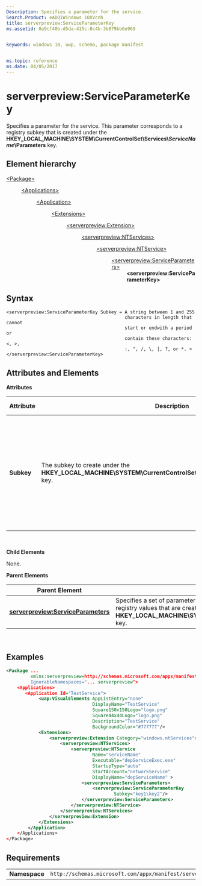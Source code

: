 ```yaml
---
Description: Specifies a parameter for the service. 
Search.Product: eADQiWindows 10XVcnh
title: serverpreview:ServiceParameterKey
ms.assetid: 0a9cf40b-d5da-415c-8c4b-3b879bb6e969


keywords: windows 10, uwp, schema, package manifest


ms.topic: reference
ms.date: 04/05/2017
---
```


# serverpreview:ServiceParameterKey


Specifies a parameter for the service. This parameter corresponds to a registry subkey that is created under the **HKEY\_LOCAL\_MACHINE\\SYSTEM\\CurrentControlSet\\Services\\*ServiceName*\\Parameters** key.

## Element hierarchy

<dl>
<dt><a href="element-package.md">&lt;Package&gt;</a></dt>
<dd>
<dl>
<dt><a href="element-applications.md">&lt;Applications&gt;</a></dt>
<dd>
<dl>
<dt><a href="element-application.md">&lt;Application&gt;</a></dt>
<dd>
<dl>
<dt><a href="element-1-extensions.md">&lt;Extensions&gt;</a></dt>
<dd>
<dl>
<dt><a href="element-serverpreview-extension-manual.md">&lt;serverpreview:Extension&gt;</a></dt>
<dd>
<dl>
<dt><a href="element-serverpreview-ntservices-manual.md">&lt;serverpreview:NTServices&gt;</a></dt>
<dd>
<dl>
<dt><a href="element-serverpreview-ntservice-manual.md">&lt;serverpreview:NTService&gt;</a></dt>
<dd>
<dl>
<dt><a href="element-serverpreview-serviceparameters-manual.md">&lt;serverpreview:ServiceParameters&gt;</a></dt>
<dd><b>&lt;serverpreview:ServiceParameterKey&gt;</b></dd>
</dl>
</dd>
</dl>									
</dd>
</dl>									
</dd>
</dl>
</dd>
</dl>
</dd>
</dl>
</dd>
</dl>
</dd>
</dl>

## Syntax


```
<serverpreview:ServiceParameterKey Subkey = A string between 1 and 255  
                                            characters in length that cannot  
                                            start or endwith a period or  
                                            contain these characters: <, >,  
                                            :, ", /, \, |, ?, or *. >
</serverpreview:ServiceParameterKey>
```

## Attributes and Elements


**Attributes**

| Attribute  | Description                                                                                                                  | Data type                                                                                                                                                 | Required | Default value |
|------------|------------------------------------------------------------------------------------------------------------------------------|-----------------------------------------------------------------------------------------------------------------------------------------------------------|----------|---------------|
| **Subkey** | The subkey to create under the **HKEY\_LOCAL\_MACHINE\\SYSTEM\\CurrentControlSet\\Services\\*ServiceName*\\Parameters** key. | A string between 1 and 255 characters in length that cannot start or end with a period or contain these characters: &lt;, &gt;, :, ", /, \\, |, ?, or \*. | Yes      |               |

 

**Child Elements**

None.

**Parent Elements**

| Parent Element                                                                            | Description                                                                                                                                                                                                                         |
|-------------------------------------------------------------------------------------------|-------------------------------------------------------------------------------------------------------------------------------------------------------------------------------------------------------------------------------------|
| [**serverpreview:ServiceParameters**](element-serverpreview-serviceparameters-manual.md) | Specifies a set of parameters to configure for the service. These parameters correspond to registry values that are created under the **HKEY\_LOCAL\_MACHINE\\SYSTEM\\CurrentControlSet\\Services\\*ServiceName*\\Parameters** key. |

 

## Examples


```XML
<Package ...
         xmlns:serverpreview=http://schemas.microsoft.com/appx/manifest/serverpreview/windows10"  
         IgnorableNamespaces="... serverpreview">
    <Applications>
       <Application Id="TestService">
            <uap:VisualElements AppListEntry="none" 
                                DisplayName="TestService" 
                                Square150x150Logo="logo.png" 
                                Square44x44Logo="logo.png" 
                                Description="TestService" 
                                BackgroundColor="#777777"/>
            <Extensions>
                <serverpreview:Extension Category="windows.ntServices">  
                    <serverpreview:NTServices>  
                        <serverpreview:NTService  
                                Name="serviceName"  
                                Executable="depServiceExec.exe"                  
                                StartupType="auto"  
                                StartAccount="networkService"  
                                DisplayName="depServiceName" >  
                            <serverpreview:ServiceParameters>  
                                <serverpreview:ServiceParameterKey 
                                        Subkey="key1\key2"/>  
                            </serverpreview:ServiceParameters>                      
                        </serverpreview:NTService> 
                    </serverpreview:NTServices>  
                </serverpreview:Extension>  
            </Extensions>
        </Application>
    </Applications>
</Package>
```

## Requirements


|               |                                                                    |
|---------------|--------------------------------------------------------------------|
| **Namespace** | `http://schemas.microsoft.com/appx/manifest/serverpreview/windows10` |

 

 

 



